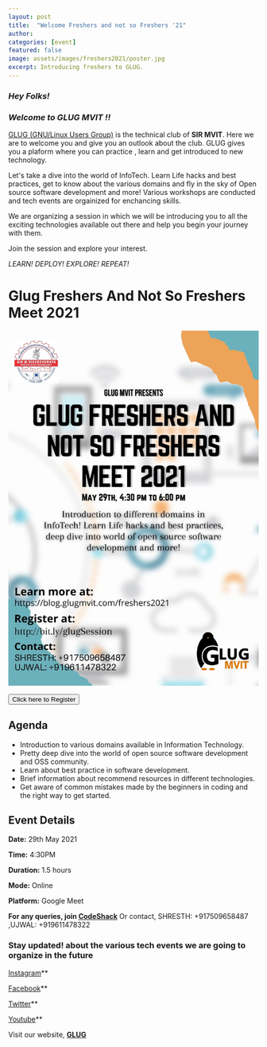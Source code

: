 ```yaml
---
layout: post
title:  "Welcome Freshers and not so Freshers '21"
author: 
categories: [event]
featured: false
image: assets/images/freshers2021/poster.jpg
excerpt: Introducing freshers to GLUG.
---
```


### _**Hey Folks!**_

### _*Welcome to GLUG MVIT !!*_

[GLUG (GNU/Linux Users Group)](https://blog.glugmvit.com/about) is the technical club of **SIR MVIT**. Here we are to welcome you and give you an outlook about the club. GLUG gives you a plaform where you can practice , learn and get introduced to new technology. 

Let's take a dive into the world of InfoTech. Learn Life hacks and best practices, get to know about the various domains and fly in the sky of Open source software development  and more! Various workshops are conducted and tech events are orgainized for enchancing skills. 

We are organizing a session in which we will be introducing you to all the exciting technologies available out there and help you begin your journey with them.

Join the session and explore your interest.

*LEARN! DEPLOY! EXPLORE! REPEAT!*


# Glug Freshers And Not So Freshers Meet 2021


![](/assets/images/freshers2021/poster.jpg)


<button type="button" class="btn btn-success" onclick="window.location.href = 'http://bit.ly/glugSession';" style="cursor:pointer;">Click here to Register</button>

## Agenda

- Introduction to various domains available in Information Technology. 
- Pretty deep dive into the world of open source software development and OSS community. 
- Learn about best practice in software development. 
- Brief information about recommend resources in different technologies.
- Get aware of common mistakes made by the beginners in coding and the right way to get started.

## Event Details

**Date:** 29th May 2021

**Time:** 4:30PM

**Duration:** 1.5 hours

**Mode:** Online

**Platform:** Google Meet

**For any queries, join [CodeShack](https://t.me/codeshack)** 
Or contact, SHRESTH: +917509658487 ,UJWAL: +919611478322

### Stay updated! about the various tech events we are going to organize in the future
[Instagram](https://www.instagram.com/glugmvit)** 

[Facebook](https://www.facebook.com/glugmvit/)** 

[Twitter](https://twitter.com/glugmvit)** 

[Youtube](https://www.youtube.com/channel/UCrw2YB0yLD9s7mUofdw_7uA)** 

Visit our website, **[GLUG](https://blog.glugmvit.com/about)**
